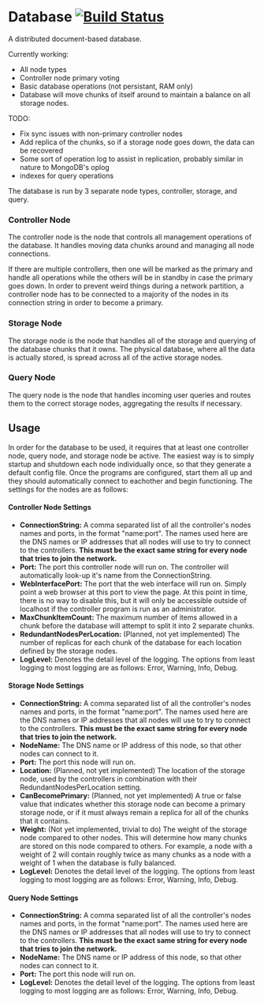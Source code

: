 # Database [![Build Status](https://travis-ci.org/CaptainCow95/Database.svg)](https://travis-ci.org/CaptainCow95/Database)
A distributed document-based database.

Currently working:
- All node types
- Controller node primary voting
- Basic database operations (not persistant, RAM only)
- Database will move chunks of itself around to maintain a balance on all storage nodes.

TODO:
- Fix sync issues with non-primary controller nodes
- Add replica of the chunks, so if a storage node goes down, the data can be recovered
- Some sort of operation log to assist in replication, probably similar in nature to MongoDB's oplog
- indexes for query operations

The database is run by 3 separate node types, controller, storage, and query.

### Controller Node

The controller node is the node that controls all management operations of the database. It handles moving data chunks around and managing all node connections.

If there are multiple controllers, then one will be marked as the primary and handle all operations while the others will be in standby in case the primary goes down. In order to prevent weird things during a network partition, a controller node has to be connected to a majority of the nodes in its connection string in order to become a primary.

### Storage Node

The storage node is the node that handles all of the storage and querying of the database chunks that it owns. The physical database, where all the data is actually stored, is spread across all of the active storage nodes. 

### Query Node

The query node is the node that handles incoming user queries and routes them to the correct storage nodes, aggregating the results if necessary.

## Usage

In order for the database to be used, it requires that at least one controller node, query node, and storage node be active. The easiest way is to simply startup and shutdown each node individually once, so that they generate a default config file. Once the programs are configured, start them all up and they should automatically connect to eachother and begin functioning. The settings for the nodes are as follows:

#### Controller Node Settings
- <b>ConnectionString:</b> A comma separated list of all the controller's nodes names and ports, in the format "name:port". The names used here are the DNS names or IP addresses that all nodes will use to try to connect to the controllers. <b>This must be the exact same string for every node that tries to join the network.</b>
- <b>Port:</b> The port this controller node will run on. The controller will automatically look-up it's name from the ConnectionString.
- <b>WebInterfacePort:</b> The port that the web interface will run on. Simply point a web browser at this port to view the page. At this point in time, there is no way to disable this, but it will only be accessible outside of localhost if the controller program is run as an administrator.
- <b>MaxChunkItemCount:</b> The maximum number of items allowed in a chunk before the database will attempt to split it into 2 separate chunks.
- <b>RedundantNodesPerLocation:</b> (Planned, not yet implemented) The number of replicas for each chunk of the database for each location defined by the storage nodes.
- <b>LogLevel:</b> Denotes the detail level of the logging. The options from least logging to most logging are as follows: Error, Warning, Info, Debug.

#### Storage Node Settings
- <b>ConnectionString:</b> A comma separated list of all the controller's nodes names and ports, in the format "name:port". The names used here are the DNS names or IP addresses that all nodes will use to try to connect to the controllers. <b>This must be the exact same string for every node that tries to join the network.</b>
- <b>NodeName:</b> The DNS name or IP address of this node, so that other nodes can connect to it.
- <b>Port:</b> The port this node will run on.
- <b>Location:</b> (Planned, not yet implemented) The location of the storage node, used by the controllers in combination with their RedundantNodesPerLocation setting.
- <b>CanBecomePrimary:</b> (Planned, not yet implemented) A true or false value that indicates whether this storage node can become a primary storage node, or if it must always remain a replica for all of the chunks that it contains.
- <b>Weight:</b> (Not yet implemented, trivial to do) The weight of the storage node compared to other nodes. This will determine how many chunks are stored on this node compared to others. For example, a node with a weight of 2 will contain roughly twice as many chunks as a node with a weight of 1 when the database is fully balanced.
- <b>LogLevel:</b> Denotes the detail level of the logging. The options from least logging to most logging are as follows: Error, Warning, Info, Debug.

#### Query Node Settings
- <b>ConnectionString:</b> A comma separated list of all the controller's nodes names and ports, in the format "name:port". The names used here are the DNS names or IP addresses that all nodes will use to try to connect to the controllers. <b>This must be the exact same string for every node that tries to join the network.</b>
- <b>NodeName:</b> The DNS name or IP address of this node, so that other nodes can connect to it.
- <b>Port:</b> The port this node will run on.
- <b>LogLevel:</b> Denotes the detail level of the logging. The options from least logging to most logging are as follows: Error, Warning, Info, Debug.
